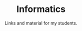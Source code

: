 ---
Type : "tags"
layout : "collections"
title: "Informatics"
subtitle : "Links and material for my students."
---